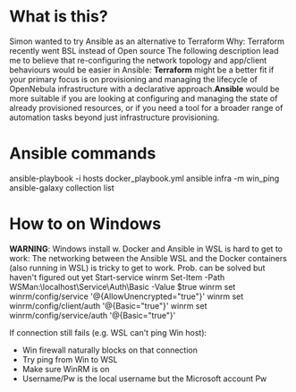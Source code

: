 # What is this?
Simon wanted to try Ansible as an alternative to Terraform
Why:
    Terraform recently went BSL instead of Open source
    The following description lead me to believe that re-configuring the network topology and app/client behaviours would be easier in Ansible:
        **Terraform** might be a better fit if your primary focus is on provisioning and managing the lifecycle of OpenNebula infrastructure with a declarative approach.**Ansible** would be more suitable if you are looking at configuring and managing the state of already provisioned resources, or if you need a tool for a broader range of automation tasks beyond just infrastructure provisioning.
    

# Ansible commands
ansible-playbook -i hosts docker_playbook.yml
ansible infra -m win_ping
ansible-galaxy collection list

# How to on Windows
**WARNING**: Windows install w. Docker and Ansible in WSL is hard to get to work:
    The networking between the Ansible WSL and the Docker containers (also running in WSL) is tricky to get to work. Prob. can be solved but haven't figured out yet
Start-service winrm
Set-Item -Path WSMan:\localhost\Service\Auth\Basic -Value $true
winrm set winrm/config/service '@{AllowUnencrypted="true"}'
winrm set winrm/config/client/auth '@{Basic="true"}'
winrm set winrm/config/service/auth '@{Basic="true"}'

If connection still fails (e.g. WSL can't ping Win host):
* Win firewall naturally blocks on that connection
* Try ping from Win to WSL
* Make sure WinRM is on
* Username/Pw is the local username but the Microsoft account Pw

